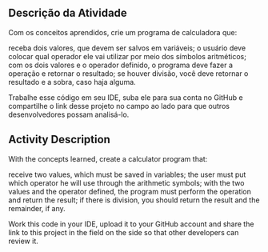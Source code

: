## Descrição da Atividade

Com os conceitos aprendidos, crie um programa de calculadora que: 
 
receba dois valores, que devem ser salvos em variáveis; 
o usuário deve colocar qual operador ele vai utilizar por meio dos símbolos aritméticos; 
com os dois valores e o operador definido, o programa deve fazer a operação e retornar o resultado; 
se houver divisão, você deve retornar o resultado e a sobra, caso haja alguma. 
 
Trabalhe esse código em seu IDE, suba ele para sua conta no GitHub e compartilhe o link desse projeto no campo ao lado para que outros desenvolvedores possam analisá-lo.


## Activity Description

With the concepts learned, create a calculator program that:
 
receive two values, which must be saved in variables;
the user must put which operator he will use through the arithmetic symbols;
with the two values and the operator defined, the program must perform the operation and return the result;
if there is division, you should return the result and the remainder, if any.
 
Work this code in your IDE, upload it to your GitHub account and share the link to this project in the field on the side so that other developers can review it.